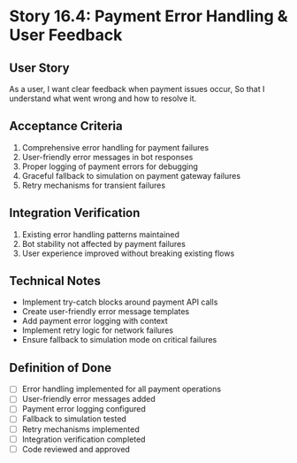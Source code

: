 # Story 16.4: Payment Error Handling & User Feedback

## User Story
As a user,
I want clear feedback when payment issues occur,
So that I understand what went wrong and how to resolve it.

## Acceptance Criteria
1. Comprehensive error handling for payment failures
2. User-friendly error messages in bot responses
3. Proper logging of payment errors for debugging
4. Graceful fallback to simulation on payment gateway failures
5. Retry mechanisms for transient failures

## Integration Verification
1. Existing error handling patterns maintained
2. Bot stability not affected by payment failures
3. User experience improved without breaking existing flows

## Technical Notes
- Implement try-catch blocks around payment API calls
- Create user-friendly error message templates
- Add payment error logging with context
- Implement retry logic for network failures
- Ensure fallback to simulation mode on critical failures

## Definition of Done
- [ ] Error handling implemented for all payment operations
- [ ] User-friendly error messages added
- [ ] Payment error logging configured
- [ ] Fallback to simulation tested
- [ ] Retry mechanisms implemented
- [ ] Integration verification completed
- [ ] Code reviewed and approved
